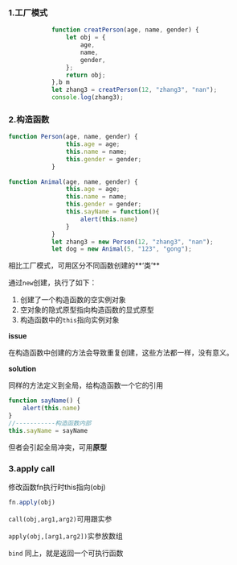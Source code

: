### 1.工厂模式

```js
            function creatPerson(age, name, gender) {
                let obj = {
                    age,
                    name,
                    gender,
                };
                return obj;
            },b m 
            let zhang3 = creatPerson(12, "zhang3", "nan");
            console.log(zhang3);
```



### 2.构造函数

```js
function Person(age, name, gender) {
                this.age = age;
                this.name = name;
                this.gender = gender;
            }
            
function Animal(age, name, gender) {
                this.age = age;
                this.name = name;
                this.gender = gender;
                this.sayName = function(){
                    alert(this.name)
                }
            }
            let zhang3 = new Person(12, "zhang3", "nan");
            let dog = new Animal(5, "123", "gong");
```

相比工厂模式，可用区分不同函数创建的**‘类’**

通过`new`创建，执行了如下：

1. 创建了一个构造函数的空实例对象
2. 空对象的隐式原型指向构造函数的显式原型
3. 构造函数中的`this`指向实例对象



**issue**

在构造函数中创建的方法会导致重复创建，这些方法都一样，没有意义。

**solution**

同样的方法定义到全局，给构造函数一个它的引用

```js
function sayName() {
    alert(this.name)
}
//-----------构造函数内部
this.sayName = sayName
```

但者会引起全局冲突，可用**原型**



### 3.apply call

修改函数fn执行时this指向(obj)

```js
fn.apply(obj)
```

`call(obj,arg1,arg2)`可用跟实参

`apply(obj,[arg1,arg2])`实参放数组

`bind`   同上，就是返回一个可执行函数